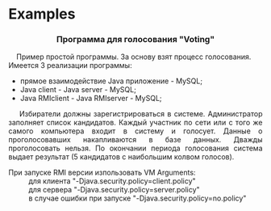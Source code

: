 # Examples
<h3 align="center"> Программа для голосования "Voting"</h3>
<p align="justify">
&nbsp;&nbsp;&nbsp;&nbsp;Пример простой программы. За основу взят процесс голосования. <br>Имеется 3 реализации программы: <ul>
<li> прямое взаимодействие Java приложение - MySQL;
<li> Java client - Java server - MySQL;
<li> Java RMIclient - Java RMIserver - MySQL;
</ul>
</p>
<p align="justify">
&nbsp;&nbsp;&nbsp;&nbsp;Избиратели должны зарегистрироваться в системе. 
Администратор заполняет список кандидатов. Каждый участник по сети или с того же самого компьютера входит в систему и голосует. 
Данные о проголосовавших накапливаются в базе данных. Дважды проголосовать нельзя. 
По окончании периода голосования система выдает результат (5 кандидатов с наибольшим колвом голосов).
</p>
<dl>
<dt>При запуске RMI версии изпользовать VM Arguments:
  <dd> для клиента "-Djava.security.policy=client.policy"
  <dd> для сервера "-Djava.security.policy=server.policy"
  <dd> в случае ошибки при запуске "-Djava.security.policy=no.policy"
</dl>

